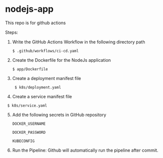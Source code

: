 # nodejs-app
This repo is for github actions

Steps:

 1. Write the GitHub Actions Workflow in the following directory path

    `$ .github/workflows/ci-cd.yaml`

 2. Create the Dockerfile for the NodeJs application

    ` $ app/Dockerfile `

 3. Create a deployment manifest file

    ` $ k8s/deployment.yaml`

 4. Create a service manifest file

   ` $ k8s/service.yaml`

 5. Add the following secrets in GitHub repository 
   
    ` DOCKER_USERNAME `

    ` DOCKER_PASSWORD `

    ` KUBECONFIG `

 6. Run the Pipeline: Github will automatically run the pipeline after commit.
